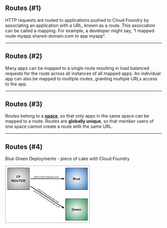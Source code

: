 ##  Routes (#1)
HTTP requests are routed to applications pushed to Cloud Foundry by associating an application with a URL, known as a route. This association can be called a mapping. For example, a developer might say, “I mapped route myapp.shared-domain.com to app myapp”.

---

## Routes (#2)
Many apps can be mapped to a single route resulting in load balanced requests
for the route across all instances of all mapped apps.
An individual app can also be mapped to multiple routes, granting multiple URLs access to the app.

---

## Routes (#3)
Routes belong to a **[space]()**, so that only apps in the same space can be mapped to a route.
Routes are **globally unique**, so that member users of one space cannot create a route with the same URL.

---


## Routes (#4)

Blue Green Deployments - piece of cake with Cloud Foundry

<img src="images/green-blue-deployment.jpg" style="background:none; border:none; box-shadow:none;" />
